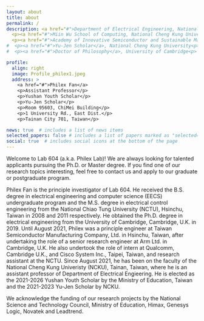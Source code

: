 ```yaml
---
layout: about
title: about
permalink: /
description: <a href="#">Department of Electrical Engineering, National Cheng Kung University</a>
  <p><a href="#">Miin Wu School of Computing, National Cheng Kung University</a><p>
  <p><a href="#">Academy of Innovative Semiconductor and Sustainable Manufacturing, National Cheng Kung University</a><p>
#  <p><a href="#">Yu-Jen Scholar</a>, National Cheng Kung University<p>
#  <p><a href="#">Doctor of Philosophy</a>, University of Cambridge<p>

profile:
  align: right
  image: Profile_philex1.jpeg
  address: >
    <a href="#">Philex Fan</a>
    <p>Assistant Professor</p>
    <p>Yushan Youth Scholar</p>
    <p>Yu-Jen Scholar</p>
    <p>Room 95603, ChiMei Building</p>
    <p>1 University Rd., East Dist.</p>
    <p>Tainan City 701, Taiwan</p>

news: true  # includes a list of news items
selected_papers: false # includes a list of papers marked as "selected={true}"
social: true  # includes social icons at the bottom of the page
---
```


Welcome to Lab 604 (a.k.a. Philex Lab)! We are always looking for talented applicants pursuing the Ph.D. or Master degree. If you find one of our research topics interesting, feel free to contact us and apply to our graduate or postgraduate program. 

Philex Fan is the principle investigator of Lab 604. He received the B.S. degree in electrical engineering and computer science (EECS) undergraduate program and the M.S. degree in electrical control engineering from the National Chiao Tung University (NCTU), Hsinchu, Taiwan in 2008 and 2011 respectively. He obtained the Ph.D. degree in electrical engineering from the University of Cambridge, Cambridge, U.K. in 2019. Until August 2021, Philex was a principle engineer at Taiwan Semiconductor Manufacturing Company, Ltd. in Hsinchu, Taiwan, after undertaking the role of a senior research engineer at Arm Ltd. in Cambridge, U.K. He also undertook the role of intern at Qualcomm, Cambridge U.K., and Cisco System Inc., Taipei, Taiwan, and research assistant at the NCTU. Since August 2021, he has been on the faculty of the National Cheng Kung Univeristy (NCKU), Tainan, Taiwan, where he is an assistant professor of Department of Electrical Engieering. He is elected as the 2021-2026 Yushan Youth Scholar by the Ministry of Education, Taiwan and the 2021-2023 Yu-Jen Scholar by NCKU.

We acknowledge the funding of our research projects by the National Science and Technology Council, Ministry of Education, Himax, Genesys Logic, Novatek and Leadtrend.